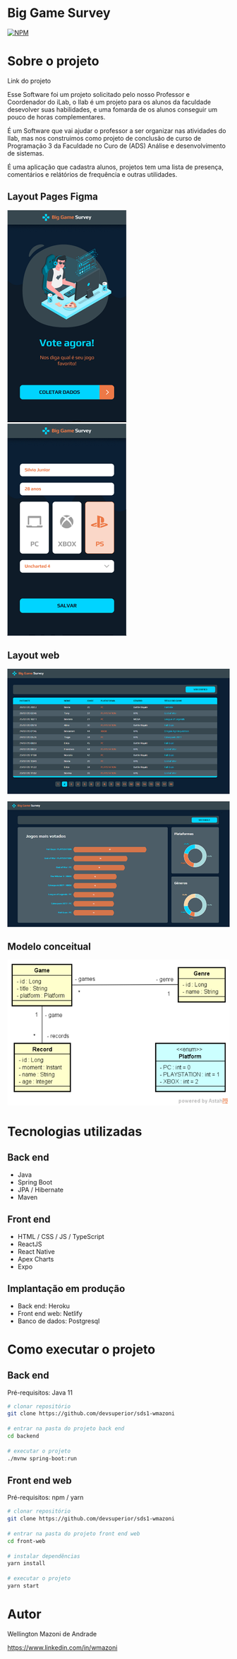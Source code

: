 # Big Game Survey 
[![NPM](https://img.shields.io/npm/l/react)](https://github.com/MoniqueFerreira/Login-iLab/blob/main/LICENSE) 

# Sobre o projeto

Link do projeto

Esse Software foi um projeto solicitado pelo nosso Professor e Coordenador do iLab,
o Ilab é um projeto para os alunos da faculdade desevolver suas habilidades, e uma fomarda de os alunos conseguir um pouco de horas complementares.

É um Software que vai ajudar o professor a ser organizar nas atividades do Ilab, mas nos construimos como projeto de conclusão de curso de Programação 3 da Faculdade no Curo de (ADS) Análise e desenvolvimento de sistemas.

É uma aplicação que cadastra alunos, projetos tem uma lista de presença, comentários e relátórios de frequência e outras utilidades.


## Layout Pages Figma
![Mobile 1](https://github.com/acenelio/assets/raw/main/sds1/mobile1.png) ![Mobile 2](https://github.com/acenelio/assets/raw/main/sds1/mobile2.png)

## Layout web
![Web 1](https://github.com/acenelio/assets/raw/main/sds1/web1.png)

![Web 2](https://github.com/acenelio/assets/raw/main/sds1/web2.png)

## Modelo conceitual
![Modelo Conceitual](https://github.com/acenelio/assets/raw/main/sds1/modelo-conceitual.png)

# Tecnologias utilizadas
## Back end
- Java
- Spring Boot
- JPA / Hibernate
- Maven
## Front end
- HTML / CSS / JS / TypeScript
- ReactJS
- React Native
- Apex Charts
- Expo
## Implantação em produção
- Back end: Heroku
- Front end web: Netlify
- Banco de dados: Postgresql

# Como executar o projeto

## Back end
Pré-requisitos: Java 11

```bash
# clonar repositório
git clone https://github.com/devsuperior/sds1-wmazoni

# entrar na pasta do projeto back end
cd backend

# executar o projeto
./mvnw spring-boot:run
```

## Front end web
Pré-requisitos: npm / yarn

```bash
# clonar repositório
git clone https://github.com/devsuperior/sds1-wmazoni

# entrar na pasta do projeto front end web
cd front-web

# instalar dependências
yarn install

# executar o projeto
yarn start
```

# Autor

Wellington Mazoni de Andrade

https://www.linkedin.com/in/wmazoni

